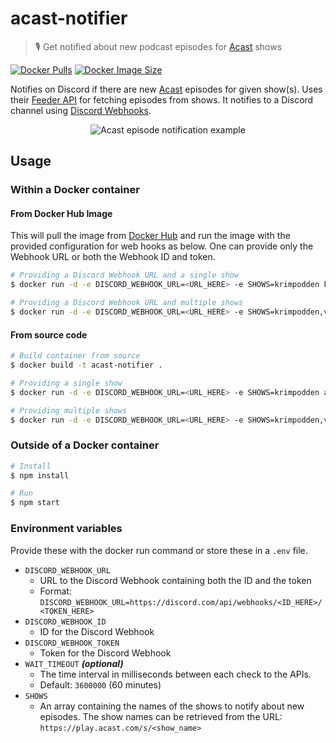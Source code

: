 # acast-notifier

> 🎙️ Get notified about new podcast episodes for [Acast](https://acast.com) shows

[![Docker Pulls](https://img.shields.io/docker/pulls/knutkirkhorn/acast-notifier)](https://hub.docker.com/r/knutkirkhorn/acast-notifier) [![Docker Image Size](https://badgen.net/docker/size/knutkirkhorn/acast-notifier)](https://hub.docker.com/r/knutkirkhorn/acast-notifier)

Notifies on Discord if there are new [Acast](https://acast.com) episodes for given show(s). Uses their [Feeder API](https://feeder.acast.com/api/v1) for fetching episodes from shows. It notifies to a Discord channel using [Discord Webhooks](https://discord.com/developers/docs/resources/webhook).

<div align="center">
	<img src="https://raw.githubusercontent.com/knutkirkhorn/acast-notifier/main/media/top-image.png" alt="Acast episode notification example">
</div>

## Usage

### Within a Docker container

#### From Docker Hub Image

This will pull the image from [Docker Hub](https://hub.docker.com/) and run the image with the provided configuration for web hooks as below. One can provide only the Webhook URL or both the Webhook ID and token.

```sh
# Providing a Discord Webhook URL and a single show
$ docker run -d -e DISCORD_WEBHOOK_URL=<URL_HERE> -e SHOWS=krimpodden knutkirkhorn/acast-notifier

# Providing a Discord Webhook URL and multiple shows
$ docker run -d -e DISCORD_WEBHOOK_URL=<URL_HERE> -e SHOWS=krimpodden,verdensgang knutkirkhorn/acast-notifier
```

#### From source code

```sh
# Build container from source
$ docker build -t acast-notifier .

# Providing a single show
$ docker run -d -e DISCORD_WEBHOOK_URL=<URL_HERE> -e SHOWS=krimpodden acast-notifier

# Providing multiple shows
$ docker run -d -e DISCORD_WEBHOOK_URL=<URL_HERE> -e SHOWS=krimpodden,verdensgang acast-notifier
```

### Outside of a Docker container

```sh
# Install
$ npm install

# Run
$ npm start
```

### Environment variables

Provide these with the docker run command or store these in a `.env` file.

- `DISCORD_WEBHOOK_URL`
    - URL to the Discord Webhook containing both the ID and the token
    - Format: `DISCORD_WEBHOOK_URL=https://discord.com/api/webhooks/<ID_HERE>/<TOKEN_HERE>`
- `DISCORD_WEBHOOK_ID`
    - ID for the Discord Webhook
- `DISCORD_WEBHOOK_TOKEN`
    - Token for the Discord Webhook
- `WAIT_TIMEOUT` ***(optional)***
    - The time interval in milliseconds between each check to the APIs.
    - Default: `3600000` (60 minutes)
- `SHOWS`
    - An array containing the names of the shows to notify about new episodes. The show names can be retrieved from the URL: `https://play.acast.com/s/<show_name>`
